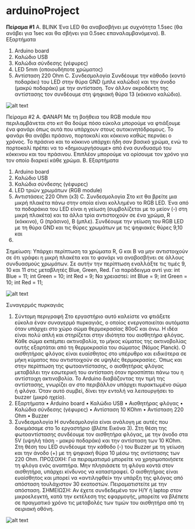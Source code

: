 # arduinoProject
<strong>Πείραμα #1</strong>
A. BLINK
Ένα LED θα αναβοσβήνει με συχνότητα 1.5sec (θα ανάβει για 1sec και θα σβήνει για 0.5sec
επαναλαμβανόμενα).
B. Εξαρτήματα
1. Arduino board
2. Καλώδιο USB
3. Καλώδια σύνδεσης (γέφυρες)
4. LED 5mm (οποιουδήποτε χρώματος)
5. Αντίσταση 220 Ohm
C. Συνδεσμολογία
Συνδέουμε την κάθοδο (κοντό ποδαράκι) του LED στην θύρα GND (μπλε καλώδιο) και την
άνοδο (μακρύ ποδαράκι) με την αντίσταση. Τον άλλον ακροδέκτη της αντίστασης τον
συνδέουμε στη ψηφιακή θύρα 13 (κόκκινο καλώδιο).

![alt text](https://i.imgur.com/zlgYfGO.png)

Πείραμα #2
A. ΦΑΝΑΡΙ
Με τη βοήθεια του RGB module που περιλαμβάνεται στο κιτ θα δούμε πόσο εύκολα μπορούμε
να φτιάξουμε ένα φανάρι όπως αυτά που υπάρχουν στους αυτοκινητόδρομους. Το φανάρι θα
ανάβει πράσινο, πορτοκαλί και κόκκινο καθώς περνάει ο χρόνος. Το πράσινο και το κόκκινο
υπάρχει ήδη σαν βασικό χρώμα, ενώ το πορτοκαλί πρέπει να το «δημιουργήσουμε» από ένα
συνδυασμό του κόκκινου και του πράσινου. Επιπλέον μπορούμε να ορίσουμε τον χρόνο για
τον οποίο διαρκεί κάθε χρώμα.
B. Εξαρτήματα
1. Arduino board
2. Καλώδιο USB
3. Καλώδια σύνδεσης (γέφυρες)
4. LED τριών χρωμάτων (RGB module)
5. Αντιστάσεις 220 Ohm (x3)
C. Συνδεσμολογία
Στο κιτ θα βρείτε μια μικρή πλακέτα πάνω στην οποία είναι κολλημένο το RGB LED. Ένα από
τα ποδαράκια του LED είναι η γείωση (συμβολίζεται με το μείον (-) στη μικρή πλακέτα) και τα
άλλα τρία αντιστοιχούν σε ένα χρώμα, R (κόκκινο), G (πράσινο), B (μπλε). Συνδέουμε την
γείωση του RGB LED με τη θύρα GND και τις θύρες χρωμάτων με τις ψηφιακές θύρες 9,10 και
11.
Σημείωση: Υπάρχει περίπτωση τα χρώματα R, G και B να μην αντιστοιχούν σε ότι γράφει η
μικρή πλακέτα και το φανάρι να αναβοσβήνει σε άλλους συνδυασμούς χρωμάτων. Σε αυτήν
την περίπτωση εναλλάξτε τις τιμές 9, 10 και 11 στις μεταβλητές Blue, Green, Red.
Για παράδειγμα αντί για:
int Blue = 11;
int Green = 10;
int Red = 9;
Να χρειαστεί:
int Blue = 9;
int Green = 10;
int Red = 11;

![alt text](https://imgur.com/a/vEoHo.png)

Συναγερμός πυρκαγιάς
1. Σύντομη περιγραφή
Στο εργαστήριο αυτό καλείστε να φτιάξετε εύκολα έναν συναγερμό πυρκαγιάς, ο οποίος
ενεργοποιείται αυτόματα όταν υπάρχει στο χώρο σώμα θερμοκρασίας 80οC και άνω. Η ιδέα
είναι πολύ απλή και στηρίζεται στην ιδιότητα του αισθητήρα φλόγας. Κάθε σώμα εκπέμπει
ακτινοβολία, το μήκος κύματος της ακτινοβολίας αυτής εξαρτάται από τη θερμοκρασία του
σώματος (Νόμος Planck). Ο αισθητήρας φλόγας είναι ευαίσθητος στο υπέρυθρο και ειδικότερα
σε μήκη κύματος που αντιστοιχούν σε υψηλές θερμοκρασίες. Όπως και στην περίπτωση της
φωτοαντίστασης, ο αισθητήρας φλόγας μεταβάλει την εσωτερική του αντίσταση όταν
προσπίπτει πάνω του η αντίστοιχη ακτινοβολία. Το Arduino διαβάζοντας την τιμή της
αντίστασης, γνωρίζει αν στο περιβάλλον υπάρχει πυρακτωμένο σώμα ή φλόγα. Όταν αυτό
συμβεί, δίνει την εντολή να λειτουργήσει το buzzer (μικρό ηχείο).
2. Εξαρτήματα
• Arduino board
• Καλώδιο USB
• Αισθητήρας φλόγας
• Καλώδια σύνδεσης (γέφυρες)
• Αντίσταση 10 KOhm
• Αντίσταση 220 Ohm
• Buzzer
3. Συνδεσμολογία
Η συνδεσμολογία είναι ανάλογη με αυτές που δοκιμάσαμε στο 1ο εργαστήριο (βλέπε Εικόνα 3).
Στη θέση της φωτοαντίστασης συνδέουμε τον αισθητήρα φλόγας, με την άνοδο στα 5V (υψηλή
τάση - μακρύ ποδαράκι) και την αντίσταση των 10 KOhm. Στη θέση του LED συνδέουμε την
κάθοδο (-) του Buzzer με τη γείωση και την άνοδο (+) με τη ψηφιακή θύρα 10 μέσω της
αντίστασης των 220 Ohm.
ΠΡΟΣΟΧΗ: Για πειραματισμό μπορείτε να χρησιμοποιήσετε τη φλόγα ενός αναπτήρα. Μην
πλησιάσετε τη φλόγα κοντά στον αισθητήρα, υπάρχει κίνδυνος να καταστραφεί. Ο
αισθητήρας είναι ευαίσθητος και μπορεί να «αντιληφθεί» την υπάρξη της φλόγας από
απόσταση τουλάχιστον 30 εκατοστών. Πειραματιστείτε με την απόσταση.
ΣΗΜΕΙΩΣΗ: Αν έχετε συνδεδεμένο τον H/Y ή laptop στον μικροελεγκτή, κατά την εκτέλεση της
εφαρμογής, μπορείτε να βλέπετε σε πραγματικό χρόνο τις μεταβολές των τιμών του αισθητήρα
από τη σειριακή οθόνη.

![alt text](https://imgur.com/a/ev5Iw.png)
